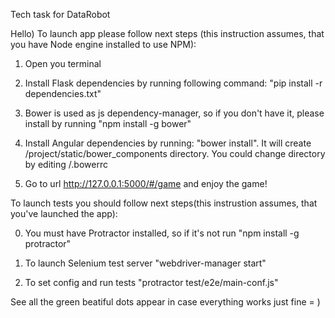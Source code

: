 Tech task for DataRobot

Hello) To launch app please follow next steps (this instruction assumes, that you have Node engine installed to use NPM):

1) Open you terminal

2) Install Flask dependencies by running following command: "pip install -r dependencies.txt"

3) Bower is used as js dependency-manager, so if you don't have it, please install by running "npm install -g bower"

4) Install Angular dependencies by running: "bower install". It will create /project/static/bower_components directory. You could change directory by editing /.bowerrc

5) Go to url http://127.0.0.1:5000/#/game and enjoy the game!

To launch tests you should follow next steps(this instrustion assumes, that you've launched the app): 

0) You must have Protractor installed, so if it's not run "npm install -g protractor"

1) To launch Selenium test server "webdriver-manager start"

2) To set config and run tests "protractor test/e2e/main-conf.js" 

See all the green beatiful dots appear in case everything works just fine = )
